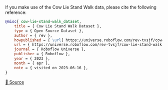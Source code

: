 If you make use of the Cow Lie Stand Walk data, please cite the following reference:

``` bibtex
@misc{ cow-lie-stand-walk_dataset,
    title = { Cow Lie Stand Walk Dataset },
    type = { Open Source Dataset },
    author = { rev },
    howpublished = { \url{ https://universe.roboflow.com/rev-tvsjf/cow-lie-stand-walk } },
    url = { https://universe.roboflow.com/rev-tvsjf/cow-lie-stand-walk },
    journal = { Roboflow Universe },
    publisher = { Roboflow },
    year = { 2023 },
    month = { apr },
    note = { visited on 2023-06-16 },
}
```

[🔗 Source](https://universe.roboflow.com/rev-tvsjf/cow-lie-stand-walk/dataset/2)
